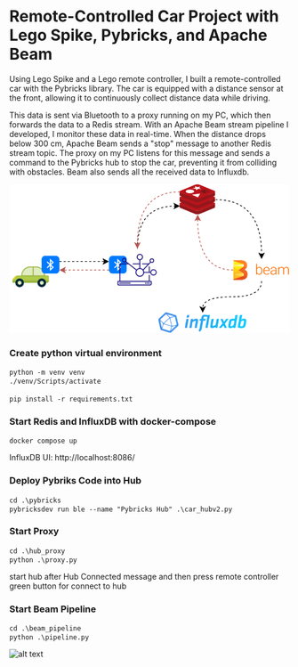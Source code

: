 
# Remote-Controlled Car Project with Lego Spike, Pybricks, and Apache Beam

Using Lego Spike and a Lego remote controller, I built a remote-controlled car with the Pybricks library. The car is equipped with a distance sensor at the front, allowing it to continuously collect distance data while driving.

This data is sent via Bluetooth to a proxy running on my PC, which then forwards the data to a Redis stream. With an Apache Beam stream pipeline I developed, I monitor these data in real-time. When the distance drops below 300 cm, Apache Beam sends a "stop" message to another Redis stream topic. The proxy on my PC listens for this message and sends a command to the Pybricks hub to stop the car, preventing it from colliding with obstacles. Beam also sends all the received data to Influxdb.



![alt text](docs/beam_pybricks_arch.drawio.svg)


### Create python virtual environment
```
python -m venv venv
./venv/Scripts/activate

pip install -r requirements.txt
```

### Start Redis and InfluxDB with docker-compose
```
docker compose up
```
InfluxDB UI: http://localhost:8086/


### Deploy Pybriks Code into Hub

```
cd .\pybricks
pybricksdev run ble --name "Pybricks Hub" .\car_hubv2.py
```

### Start Proxy
```
cd .\hub_proxy
python .\proxy.py
```
start hub after Hub Connected message and then
press remote controller green button for connect to hub

### Start Beam Pipeline
```
cd .\beam_pipeline
python .\pipeline.py
```

![alt text](docs/beam_spike.gif)



